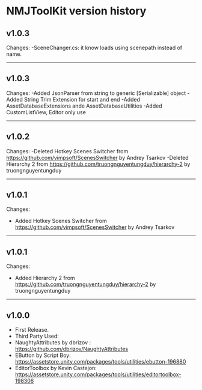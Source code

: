 # NMJToolKit version history

## v1.0.3
  Changes:
    -SceneChanger.cs: it know loads using scenepath instead of name.
    
---  
## v1.0.3
  Changes:
    -Added JsonParser from string to generic [Serializable] object
    -Added String Trim Extension for start and end
    -Added AssetDatabaseExtensions ande AssetDatabaseUtilities
    -Added CustomListView, Editor only use

---
## v1.0.2
  Changes:
    -Deleted Hotkey Scenes Switcher from https://github.com/vimpsoft/ScenesSwitcher by Andrey Tsarkov
    -Deleted Hierarchy 2 from https://github.com/truongnguyentungduy/hierarchy-2 by truongnguyentungduy

---

## v1.0.1
 Changes:
  - Added Hotkey Scenes Switcher from https://github.com/vimpsoft/ScenesSwitcher by Andrey Tsarkov

---

## v1.0.1
 Changes:
  - Added Hierarchy 2 from https://github.com/truongnguyentungduy/hierarchy-2 by truongnguyentungduy

---

## v1.0.0
  - First Release.
  - Third Party Used:
  - NaughtyAttributes by dbrizov : https://github.com/dbrizov/NaughtyAttributes
  - EButton by Script Boy: https://assetstore.unity.com/packages/tools/utilities/ebutton-196880
  - EditorToolbox by Kevin Castejon: https://assetstore.unity.com/packages/tools/utilities/editortoolbox-198306
